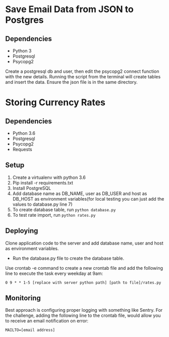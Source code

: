 # Save Email Data from JSON to Postgres

## Dependencies

* Python 3
* Postgresql 
* Psycopg2

Create a postgresql db and user, then edit the psycopg2 connect function with the new details. Running the script from the terminal will create tables and insert the data. Ensure the json file is in the same directory.


# Storing Currency Rates

## Dependencies

* Python 3.6
* Postgresql
* Psycopg2
* Requests

## Setup

1. Create a virtualenv with python 3.6
2. Pip install -r requirements.txt
3. Install PostgreSQL
4. Add database name as DB_NAME, user as DB_USER and host as DB_HOST as environment variables(for local testing you can just add the values to database.py line 7)
5. To create database table, run ```python database.py```
6. To test rate import, run ``` python rates.py ```


## Deploying

Clone application code to the server and add database name, user and host as environment variables.

* Run the database.py file to create the database table.

Use crontab -e command to create a new crontab file and add the following line to execute the task every weekday at 9am:

```0 9 * * 1-5 [replace with server python path] [path to file]/rates.py```

## Monitoring

Best approach is configuring proper logging with something like Sentry. For the challenge, adding the following line to the crontab file, would allow you to receive an email notification on error:

```MAILTO=[email address]```
